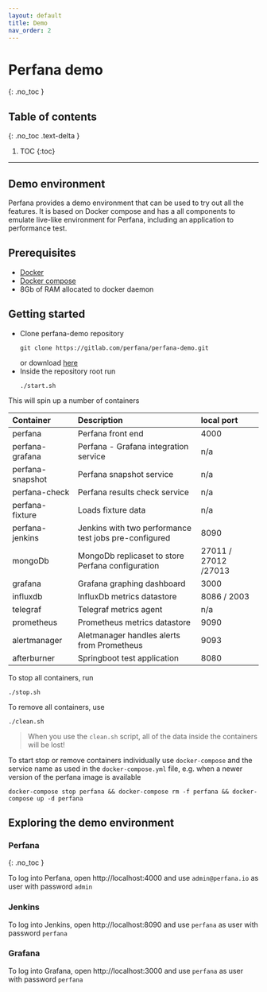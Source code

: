 ```yaml
---
layout: default
title: Demo
nav_order: 2
---
```


# Perfana demo
{: .no_toc }

## Table of contents
{: .no_toc .text-delta }

1. TOC
{:toc}

---

## Demo environment

Perfana provides a demo environment that can be used to try out all the features. It is based on Docker compose and has a all components to emulate live-like environment for Perfana, including an application to performance test.

## Prerequisites

* [Docker](https://docs.docker.com/get-started/)
* [Docker compose](https://docs.docker.com/compose/gettingstarted/)
* 8Gb of RAM allocated to docker daemon

## Getting started

* Clone perfana-demo repository 
  ```
  git clone https://gitlab.com/perfana/perfana-demo.git
  ```
  or download [here](https://gitlab.com/perfana/perfana-demo/-/archive/master/perfana-demo-master.zip)
* Inside the repository root run
  ```
  ./start.sh
  ```

This will spin up a number of containers

| Container       | Description          | local port |
|:-------------   |:------------------|:------|
| perfana         | Perfana front end  | 4000  |
| perfana-grafana | Perfana - Grafana integration service   | n/a  |
| perfana-snapshot| Perfana snapshot service | n/a   |
| perfana-check   | Perfana results check service | n/a  |
| perfana-fixture | Loads fixture data | n/a  |
| perfana-jenkins | Jenkins with two performance test jobs pre-configured | 8090  |
| mongoDb         | MongoDb replicaset to store Perfana configuration | 27011 / 27012 /27013 |
| grafana         | Grafana graphing dashboard | 3000  |
| influxdb        | InfluxDb metrics datastore | 8086 / 2003  |
| telegraf        | Telegraf metrics agent | n/a  |
| prometheus      | Prometheus metrics datastore| 9090  |
| alertmanager    | Aletmanager handles alerts from Prometheus | 9093  |
| afterburner     | Springboot test application  | 8080  |


To stop all containers, run

```
./stop.sh
```

To remove all containers, use

```
./clean.sh
```
> When you use the `clean.sh` script, all of the data inside the containers will be lost!

To start stop or remove containers individually use `docker-compose` and the service name as used in the `docker-compose.yml` file, e.g. when a newer version of the perfana image is available

```shell script
docker-compose stop perfana && docker-compose rm -f perfana && docker-compose up -d perfana
```


## Exploring the demo environment

### Perfana
{: .no_toc }

To log into Perfana, open http://localhost:4000 and use `admin@perfana.io` as user with password `admin` 

### Jenkins

To log into Jenkins, open http://localhost:8090 and use `perfana` as user with password `perfana` 

### Grafana

To log into Grafana, open http://localhost:3000 and use `perfana` as user with password `perfana` 

